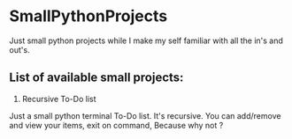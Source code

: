 # SmallPythonProjects
Just small python projects while I make my self familiar with all the in's and out's.

## List of available small projects:

1) Recursive To-Do list

 Just a small python terminal To-Do list.
 It's recursive.
 You can add/remove and view your items, exit on command,
 Because why not ? 
